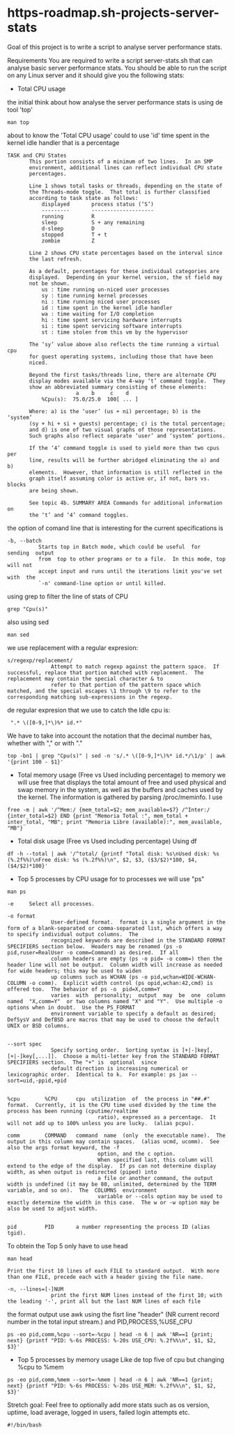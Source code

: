 # https-roadmap.sh-projects-server-stats
Goal of this project is to write a script to analyse server performance stats.

Requirements
You are required to write a script server-stats.sh that can analyse basic server performance stats. You should be able to run the script on any Linux server and it should give you the following stats:

* Total CPU usage

the initial think about how analyse the server performance stats is using de tool 'top'

```
man top
```

about to know the 'Total CPU usage' could to use 'id' time spent in the kernel idle handler that is a percentage

```
TASK and CPU States
       This portion consists of a minimum of two lines.  In an SMP
       environment, additional lines can reflect individual CPU state
       percentages.

       Line 1 shows total tasks or threads, depending on the state of
       the Threads-mode toggle.  That total is further classified
       according to task state as follows:
           displayed       process status (‘S’)
           ---------       --------------------
           running         R
           sleep           S + any remaining
           d-sleep         D
           stopped         T + t
           zombie          Z

       Line 2 shows CPU state percentages based on the interval since
       the last refresh.

       As a default, percentages for these individual categories are
       displayed.  Depending on your kernel version, the st field may
       not be shown.
           us : time running un-niced user processes
           sy : time running kernel processes
           ni : time running niced user processes
           id : time spent in the kernel idle handler
           wa : time waiting for I/O completion
           hi : time spent servicing hardware interrupts
           si : time spent servicing software interrupts
           st : time stolen from this vm by the hypervisor

       The ‘sy’ value above also reflects the time running a virtual cpu
       for guest operating systems, including those that have been
       niced.

       Beyond the first tasks/threads line, there are alternate CPU
       display modes available via the 4-way ‘t’ command toggle.  They
       show an abbreviated summary consisting of these elements:
                      a    b     c    d
           %Cpu(s):  75.0/25.0  100[ ... ]

       Where: a) is the ‘user’ (us + ni) percentage; b) is the ‘system’
       (sy + hi + si + guests) percentage; c) is the total percentage;
       and d) is one of two visual graphs of those representations.
       Such graphs also reflect separate ‘user’ and ‘system’ portions.

       If the ‘4’ command toggle is used to yield more than two cpus per
       line, results will be further abridged eliminating the a) and b)
       elements.  However, that information is still reflected in the
       graph itself assuming color is active or, if not, bars vs. blocks
       are being shown.

       See topic 4b. SUMMARY AREA Commands for additional information on
       the ‘t’ and ‘4’ command toggles.
```

the option of comand line that is interesting for the current specifications is

```
-b, --batch
          Starts top in Batch mode, which could be useful  for  sending  output
          from  top to other programs or to a file.  In this mode, top will not
          accept input and runs until the iterations limit you've set with  the
          `-n' command-line option or until killed.
```

using grep to filter the line of stats of CPU

```
grep "Cpu(s)" 
```

also using sed 

```
man sed
```
we use replacement with a regular expresion:

```
s/regexp/replacement/
              Attempt to match regexp against the pattern space.  If successful, replace that portion matched with replacement.  The replacement may contain the special character & to
              refer to that portion of the pattern space which matched, and the special escapes \1 through \9 to refer to the corresponding matching sub-expressions in the regexp.
```
de regular expresion that we use to catch the Idle cpu is:

```
 ".* \([0-9,]*\)%* id.*"
```

We have to take into account the notation that the decimal number has, whether with "," or with "."

```
top -bn1 | grep "Cpu(s)" | sed -n 's/.* \([0-9,]*\)%* id.*/\1/p' | awk '{print 100 - $1}'
```

* Total memory usage (Free vs Used including percentage)
to memory we will use free that displays  the  total  amount of free and used physical and swap memory in the system, as well as the buffers and caches used by the kernel. The information is gathered by parsing /proc/meminfo.
I use 
```
free -m | awk '/^Mem:/ {mem_total=$2; mem_available=$7} /^Inter:/ {inter_total=$2} END {print "Memoria Total :", mem_total + inter_total, "MB"; print "Memoria Libre (available):", mem_available, "MB"}
```

* Total disk usage (Free vs Used including percentage)
Using df 

```
df -h --total | awk '/^total/ {printf "Total disk: %s\nUsed disk: %s (%.2f%%)\nFree disk: %s (%.2f%%)\n", $2, $3, ($3/$2)*100, $4, ($4/$2)*100}'
```

* Top 5 processes by CPU usage
for to processes we will use "ps"

```
man ps
```

```
-e     Select all processes.

-o format
              User-defined format.  format is a single argument in the form of a blank-separated or comma-separated list, which offers a way to specify individual output columns.  The
              recognized keywords are described in the STANDARD FORMAT SPECIFIERS section below.  Headers may be renamed (ps -o pid,ruser=RealUser -o comm=Command) as desired.  If all
              column headers are empty (ps -o pid= -o comm=) then the header line will not be output.  Column width will increase as needed for wide headers; this may be used to widen
              up columns such as WCHAN (ps -o pid,wchan=WIDE-WCHAN-COLUMN -o comm).  Explicit width control (ps opid,wchan:42,cmd) is offered too.  The behavior of ps -o  pid=X,comm=Y
              varies  with  personality;  output  may  be  one  column  named  "X,comm=Y"  or two columns named "X" and "Y".  Use multiple -o options when in doubt.  Use the PS_FORMAT
              environment variable to specify a default as desired; DefSysV and DefBSD are macros that may be used to choose the default UNIX or BSD columns.


--sort spec
              Specify sorting order.  Sorting syntax is [+|-]key[,[+|-]key[,...]].  Choose a multi-letter key from the STANDARD FORMAT SPECIFIERS section.  The "+" is  optional  since
              default direction is increasing numerical or lexicographic order.  Identical to k.  For example: ps jax --sort=uid,-ppid,+pid


%cpu        %CPU      cpu  utilization  of  the process in "##.#" format.  Currently, it is the CPU time used divided by the time the process has been running (cputime/realtime
                             ratio), expressed as a percentage.  It will not add up to 100% unless you are lucky.  (alias pcpu).

comm        COMMAND   command  name  (only  the executable name).  The output in this column may contain spaces.  (alias ucmd, ucomm).  See also the args format keyword, the -f
                             option, and the c option.
                             When specified last, this column will extend to the edge of the display.  If ps can not determine display width, as when output is redirected (piped) into
                             a file or another command, the output width is undefined (it may be 80, unlimited, determined by the TERM variable, and so on).  The  COLUMNS  environment
                             variable or --cols option may be used to exactly determine the width in this case.  The w or -w option may be also be used to adjust width.

                          
pid         PID       a number representing the process ID (alias tgid).
```

To obtein the Top 5 only have to use head

```
man head
```

```
Print the first 10 lines of each FILE to standard output.  With more than one FILE, precede each with a header giving the file name.

-n, --lines=[-]NUM
              print the first NUM lines instead of the first 10; with the leading '-', print all but the last NUM lines of each file

```
the format output use awk using the fisrt line "header" (NR current record number in the total input stream.) and PID,PROCESS,%USE_CPU 


```
ps -eo pid,comm,%cpu --sort=-%cpu | head -n 6 | awk 'NR==1 {print; next} {printf "PID: %-6s PROCESS: %-20s USE_CPU: %.2f%%\n", $1, $2, $3}'
```

* Top 5 processes by memory usage
Like de top five of cpu but changing %cpu to %mem

```
ps -eo pid,comm,%mem --sort=-%mem | head -n 6 | awk 'NR==1 {print; next} {printf "PID: %-6s PROCESS: %-20s USE_MEM: %.2f%%\n", $1, $2, $3}'
```


Stretch goal: Feel free to optionally add more stats such as os version, uptime, load average, logged in users, failed login attempts etc.





```
#!/bin/bash


```

